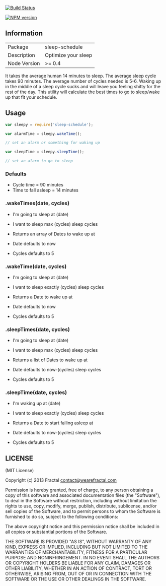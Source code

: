 [![Build Status](https://travis-ci.org/wearefractal/sleep-schedule.png?branch=master)](https://travis-ci.org/wearefractal/sleep-schedule)

[![NPM version](https://badge.fury.io/js/sleep-schedule.png)](http://badge.fury.io/js/sleep-schedule)

## Information

<table>
<tr> 
<td>Package</td><td>sleep-schedule</td>
</tr>
<tr>
<td>Description</td>
<td>Optimize your sleep</td>
</tr>
<tr>
<td>Node Version</td>
<td>>= 0.4</td>
</tr>
</table>

It takes the average human 14 minutes to sleep. The average sleep cycle takes 90 minutes. The average number of cycles needed is 5-6. Waking up in the middle of a sleep cycle sucks and will leave you feeling shitty for the rest of the day. This utility will calculate the best times to go to sleep/wake up that fit your schedule.

## Usage

```javascript
var sleepy = require('sleep-schedule');

var alarmTime = sleepy.wakeTime();

// set an alarm or something for waking up

var sleepTime = sleepy.sleepTime();

// set an alarm to go to sleep
```


### Defaults

- Cycle time = 90 minutes
- Time to fall asleep = 14 minutes

### .wakeTimes(date, cycles)

- I'm going to sleep at (date)
- I want to sleep max (cycles) sleep cycles
- Returns an array of Dates to wake up at

- Date defaults to now
- Cycles defaults to 5

### .wakeTime(date, cycles)

- I'm going to sleep at (date)
- I want to sleep exactly (cycles) sleep cycles
- Returns a Date to wake up at

- Date defaults to now
- Cycles defaults to 5

### .sleepTimes(date, cycles)

- I'm going to sleep at (date)
- I want to sleep max (cycles) sleep cycles
- Returns a list of Dates to wake up at

- Date defaults to now-(cycles) sleep cycles
- Cycles defaults to 5

### .sleepTime(date, cycles)

- I'm waking up at (date)
- I want to sleep exactly (cycles) sleep cycles
- Returns a Date to start falling asleep at

- Date defaults to now-(cycles) sleep cycles
- Cycles defaults to 5

## LICENSE

(MIT License)

Copyright (c) 2013 Fractal <contact@wearefractal.com>

Permission is hereby granted, free of charge, to any person obtaining
a copy of this software and associated documentation files (the
"Software"), to deal in the Software without restriction, including
without limitation the rights to use, copy, modify, merge, publish,
distribute, sublicense, and/or sell copies of the Software, and to
permit persons to whom the Software is furnished to do so, subject to
the following conditions:

The above copyright notice and this permission notice shall be
included in all copies or substantial portions of the Software.

THE SOFTWARE IS PROVIDED "AS IS", WITHOUT WARRANTY OF ANY KIND,
EXPRESS OR IMPLIED, INCLUDING BUT NOT LIMITED TO THE WARRANTIES OF
MERCHANTABILITY, FITNESS FOR A PARTICULAR PURPOSE AND
NONINFRINGEMENT. IN NO EVENT SHALL THE AUTHORS OR COPYRIGHT HOLDERS BE
LIABLE FOR ANY CLAIM, DAMAGES OR OTHER LIABILITY, WHETHER IN AN ACTION
OF CONTRACT, TORT OR OTHERWISE, ARISING FROM, OUT OF OR IN CONNECTION
WITH THE SOFTWARE OR THE USE OR OTHER DEALINGS IN THE SOFTWARE.
